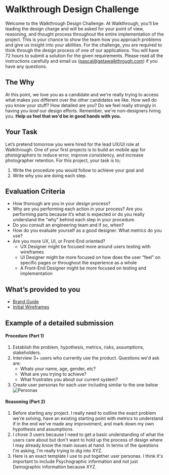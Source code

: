 # Walkthrough Design Challenge
Welcome to the Walkthrough Design Challenge. At Walkthrough, you’ll be leading the design charge and will be asked for your point of view, reasoning, and thought process throughout the entire implementation of the project. This is your chance to show the team how you approach problems and give us insight into your abilities. For the challenge, you are required to think through the design process of one of our applications. You will have 72 hours to submit a solution for the given requirements. Please read all the instructions carefully and email us (pascal@getawalkthrough.com) if you have any questions.


## The Why
At this point, we love you as a candidate and we're really trying to access what makes _you_ different over the other candidates we like. How well do you know your stuff? How detailed are you? Do we feel really strongly in having you _lead_ our design efforts. Remember, we're non-designers hiring you. **Help us feel that we'd be in good hands with you.**


## Your Task
Let’s pretend tomorrow you were hired for the lead UX/UI role at Walkthrough. One of your first projects is to build an mobile app for photographers to reduce error, improve consistency, and increase photographer retention. For this project, your task is to;
1. Write the procedure you would follow to achieve your goal and
2. Write why you are doing each step. 


## Evaluation Criteria
- How thorough are you in your design process?
- Why are you performing each action in your process? Are you performing parts because it’s what is expected or do you really understand the “why” behind each step in your procedure.
- Do you consult an engineering team and if so, when?
- How do you evaluate yourself as a good designer. What metrics do you use?
- Are you more UX, UI, or Front-End oriented?
    - UX Designer might be focused more around users testing with wireframes
    - UI Designer might be more focused on how does the user “feel” on specific pages or throughout the experience as a whole
    - A Front-End Designer might be more focused on testing and implementation


## What’s provided to you
- [Brand Guide](https://drive.google.com/drive/folders/11w45Y52HLYt-jDglLbwZ9O91ivqyRkqp?usp=sharing)
- [Initial Wireframes](https://invis.io/N3MVBPDJQZ2)



## Example of a detailed submission 
#### Procedure (Part 1)

1. Establish the problem, hypothesis, metrics, risks, assumptions, stakeholders.
2. Interview 3+ users who currently use the product. Questions we'd ask are:
	- Whats your name, age, gender, etc?
	- What are you trying to achieve?
	- What frustrates you about our current system?
3. Create user personas for each user including similar to the one below
![Personas](http://i64.tinypic.com/2dwdvdt.png)


#### Reasoning (Part 2)

1. Before starting any project. I really need to outline the exact problem we're solving, have an existing starting point with metrics to understand if in the end we've made any improvement, and mark down my own hypothesis and assumptions. 
2. I chose 3 users because I need to get a basic understanding of what the users care about but don't want to hold up the process of design where I may already know the main issues at hand.  In terms of the questions I'm asking, I'm really trying to dig into XYZ. 
3. Here is an exact template I use to put together user personas. I think it's important to include Psychographic information and not just Demographic information because XYZ. 

